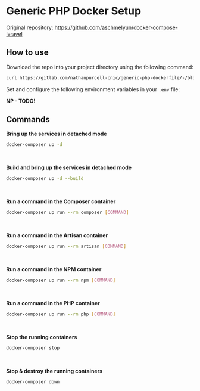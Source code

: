 
# Generic PHP Docker Setup

Original repository: https://github.com/aschmelyun/docker-compose-laravel

## How to use

Download the repo into your project directory using the following command: 

```bash
curl https://gitlab.com/nathanpurcell-cnic/generic-php-dockerfile/-/blob/main/docker.zip -O --header "PRIVATE-TOKEN: XXX"
```

Set and configure the following environment variables in your `.env` file: 

**NP - TODO!** 



## Commands

**Bring up the services in detached mode**

```bash
docker-composer up -d
```
<br />

**Build and bring up the services in detached mode**

```bash
docker-composer up -d --build
```
<br />

**Run a command in the Composer container**

```bash
docker-composer up run --rm composer [COMMAND]
```
<br />

**Run a command in the Artisan container**

```bash
docker-composer up run --rm artisan [COMMAND]
```
<br />

**Run a command in the NPM container**

```bash
docker-composer up run --rm npm [COMMAND]
```
<br />

**Run a command in the PHP container**

```bash
docker-composer up run --rm php [COMMAND]
```
<br />

**Stop the running containers**

```bash
docker-composer stop
```
<br />

**Stop & destroy the running containers**

```bash
docker-composer down
```
<br />
